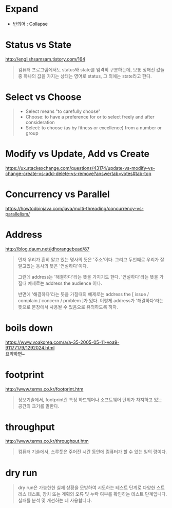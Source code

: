 <!-- TITLE: 영어 사전 -->
<!-- SUBTITLE: English, Dictionary -->

# Expand
* 반의어 : Collapse
# Status vs State
http://englishsamsam.tistory.com/164
> 컴퓨터 프로그램에서도 status와 state를 엄격히 구분하는데, 보통 정해진 값들 중 하나의 값을 가지는 상태는 영어로 status, 그 외에는 state라고 한다.
# Select vs Choose
> * Select means "to carefully choose"
> * Choose: to have a preference for or to select freely and after consideration
> * Select: to choose (as by fitness or excellence) from a number or group

# Modify vs Update, Add vs Create
https://ux.stackexchange.com/questions/43174/update-vs-modify-vs-change-create-vs-add-delete-vs-remove?answertab=votes#tab-top

# Concurrency vs Parallel
https://howtodoinjava.com/java/multi-threading/concurrency-vs-parallelism/

# Address
http://blog.daum.net/jdhorangebead/87<br>
> 먼저 우리가 흔히 알고 있는 명사의 뜻은 '주소'이다.
> 그리고 두번째로 우리가 잘 알고있는 동사의 뜻은 '연설하다'이다.
> 
> 그런데 address는 '해결하다'라는 뜻을 가지기도 한다.
> '연설하다'라는 뜻을 가질때 예제로는 address the audience 이다.
> 
> 반면에 '해결하다'라는 뜻을 가질때의 예제로는
> address the [ issue / complain / concern / problem ]가 있다.
> 이렇게 address가 '해결하다'라는 뜻으로 문장에서 사용될 수 있음으로 유의하도록 하자.

# boils down
https://www.voakorea.com/a/a-35-2005-05-11-voa9-91177179/1292024.html<br>
요약하면~

# footprint
http://www.terms.co.kr/footprint.htm<br>
> 정보기술에서, footprint란 특정 하드웨어나 소프트웨어 단위가 차지하고 있는 공간의 크기를 말한다.

# throughput
http://www.terms.co.kr/throughput.htm<br>
> 컴퓨터 기술에서, 스루풋은 주어진 시간 동안에 컴퓨터가 할 수 있는 일의 량이다.
# dry run
> dry run은 가능한한 실제 상황을 모방하여 시도하는 테스트 단계로 다양한 스트레스 테스트, 장치 또는 계획의 오류 및 누락 여부를 확인하는 테스트 단계입니다.
> 실패를 분석 및 개선하는 데 사용합니다.